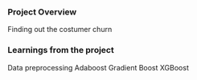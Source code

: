 ### Project Overview

 Finding out the costumer churn


### Learnings from the project

 Data preprocessing
Adaboost
Gradient Boost
XGBoost


